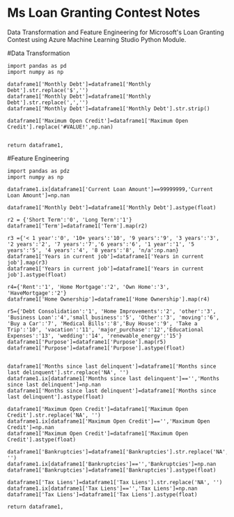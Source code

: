 # Ms Loan Granting Contest Notes

Data Transformation and Feature Engineering for Microsoft's Loan Granting Contest using Azure Machine Learning Studio Python Module.

#Data Transformation

    
    import pandas as pd
    import numpy as np

    dataframe1['Monthly Debt']=dataframe1['Monthly Debt'].str.replace('$','')
    dataframe1['Monthly Debt']=dataframe1['Monthly Debt'].str.replace(',','')
    dataframe1['Monthly Debt']=dataframe1['Monthly Debt'].str.strip()

    dataframe1['Maximum Open Credit']=dataframe1['Maximum Open Credit'].replace('#VALUE!',np.nan)


    return dataframe1,
    
#Feature Engineering


    
    import pandas as pdz
    import numpy as np
    
    dataframe1.ix[dataframe1['Current Loan Amount']==99999999,'Current Loan Amount']=np.nan

    dataframe1['Monthly Debt']=dataframe1['Monthly Debt'].astype(float)

    r2 = {'Short Term':'0', 'Long Term':'1'}
    dataframe1['Term']=dataframe1['Term'].map(r2)

    r3 ={'< 1 year':'0', '10+ years':'10', '9 years':'9', '3 years':'3', '2 years':'2', '7 years':'7','6 years':'6', '1 year':'1', '5 years':'5', '4 years':'4', '8 years':'8', 'n/a':np.nan}
    dataframe1['Years in current job']=dataframe1['Years in current job'].map(r3)
    dataframe1['Years in current job']=dataframe1['Years in current job'].astype(float)

    r4={'Rent':'1', 'Home Mortgage':'2', 'Own Home':'3', 'HaveMortgage':'2'}
    dataframe1['Home Ownership']=dataframe1['Home Ownership'].map(r4)

    r5={'Debt Consolidation':'1', 'Home Improvements':'2', 'other':'3', 'Business Loan':'4','small_business':'5', 'Other':'3', 'moving':'6', 'Buy a Car':'7', 'Medical Bills':'8','Buy House':'9', 'Take a Trip':'10', 'vacation':'11', 'major_purchase':'12','Educational Expenses':'13', 'wedding':'14', 'renewable_energy':'15'}
    dataframe1['Purpose']=dataframe1['Purpose'].map(r5)
    dataframe1['Purpose']=dataframe1['Purpose'].astype(float)


    dataframe1['Months since last delinquent']=dataframe1['Months since last delinquent'].str.replace('NA', '')
    dataframe1.ix[dataframe1['Months since last delinquent']=='','Months since last delinquent']=np.nan
    dataframe1['Months since last delinquent']=dataframe1['Months since last delinquent'].astype(float)

    dataframe1['Maximum Open Credit']=dataframe1['Maximum Open Credit'].str.replace('NA', '')
    dataframe1.ix[dataframe1['Maximum Open Credit']=='','Maximum Open Credit']=np.nan
    dataframe1['Maximum Open Credit']=dataframe1['Maximum Open Credit'].astype(float)

    dataframe1['Bankruptcies']=dataframe1['Bankruptcies'].str.replace('NA', '')
    dataframe1.ix[dataframe1['Bankruptcies']=='','Bankruptcies']=np.nan
    dataframe1['Bankruptcies']=dataframe1['Bankruptcies'].astype(float)

    dataframe1['Tax Liens']=dataframe1['Tax Liens'].str.replace('NA', '')
    dataframe1.ix[dataframe1['Tax Liens']=='','Tax Liens']=np.nan
    dataframe1['Tax Liens']=dataframe1['Tax Liens'].astype(float)

    return dataframe1,

